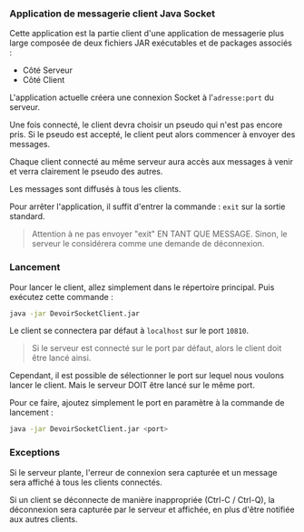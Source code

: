 ### Application de messagerie client Java Socket

Cette application est la partie client d'une application de messagerie plus large composée de deux fichiers JAR exécutables et de packages associés :
- Côté Serveur
- Côté Client

L'application actuelle créera une connexion Socket à l'`adresse:port` du serveur.

Une fois connecté, le client devra choisir un pseudo qui n'est pas encore pris. Si le pseudo est accepté, le client peut alors commencer à envoyer des messages.

Chaque client connecté au même serveur aura accès aux messages à venir et verra clairement le pseudo des autres.

Les messages sont diffusés à tous les clients.

Pour arrêter l'application, il suffit d'entrer la commande :
`exit` sur la sortie standard.

> Attention à ne pas envoyer "exit" EN TANT QUE MESSAGE. Sinon, le serveur le considérera comme une demande de déconnexion.

### Lancement

Pour lancer le client, allez simplement dans le répertoire principal.
Puis exécutez cette commande :

```bash
java -jar DevoirSocketClient.jar
```

Le client se connectera par défaut à `localhost` sur le port `10810`.

> Si le serveur est connecté sur le port par défaut, alors le client doit être lancé ainsi.

Cependant, il est possible de sélectionner le port sur lequel nous voulons lancer le client. Mais le serveur DOIT être lancé sur le même port.

Pour ce faire, ajoutez simplement le port en paramètre à la commande de lancement :

```bash
java -jar DevoirSocketClient.jar <port>
```

### Exceptions

Si le serveur plante, l'erreur de connexion sera capturée et un message sera affiché à tous les clients connectés.

Si un client se déconnecte de manière inappropriée (Ctrl-C / Ctrl-Q), la déconnexion sera capturée par le serveur et affichée, en plus d'être notifiée aux autres clients.
